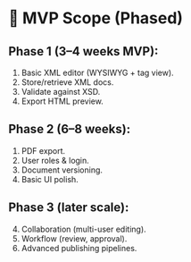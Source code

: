 # 🎯 MVP Scope (Phased)

Phase 1 (3–4 weeks MVP):
-----------------------------
1. Basic XML editor (WYSIWYG + tag view).
2. Store/retrieve XML docs.
3. Validate against XSD.
4. Export HTML preview.

Phase 2 (6–8 weeks):
-----------------------------
1. PDF export.
2. User roles & login.
3. Document versioning.
4. Basic UI polish.

Phase 3 (later scale):
-----------------------------
4. Collaboration (multi-user editing).
5. Workflow (review, approval).
6. Advanced publishing pipelines.
